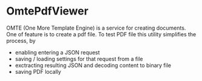 # OmtePdfViewer

OMTE (One More Template Engine) is a service for creating documents.
One of feature is to create a pdf file.
To test PDF file this utility simplifies the process, by

- enabling entering a JSON request
- saving / loading settings for that request from a file
- exctracting resulting JSON and decoding content to binary file
- saving PDF locally
